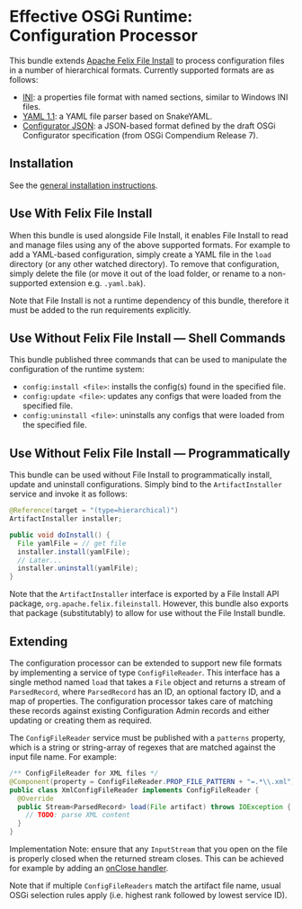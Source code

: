 Effective OSGi Runtime: Configuration Processor
===============================================

This bundle extends [Apache Felix File Install][1] to process configuration
files in a number of hierarchical formats. Currently supported formats are as
follows:

* [INI](README_INI.md): a properties file format with named sections, similar to
  Windows INI files.
* [YAML 1.1](README_YAML.md): a YAML file parser based on SnakeYAML.
* [Configurator JSON](README_JSON.md): a JSON-based format defined by the draft
  OSGi Configurator specification (from OSGi Compendium Release 7).

Installation
------------

See the [general installation instructions](../README.md).

Use With Felix File Install
---------------------------

When this bundle is used alongside File Install, it enables File Install to read
and manage files using any of the above supported formats. For example to add a
YAML-based configuration, simply create a YAML file in the `load` directory (or
any other watched directory). To remove that configuration, simply delete the
file (or move it out of the load folder, or rename to a non-supported extension
e.g. `.yaml.bak`).

Note that File Install is not a runtime dependency of this bundle, therefore it
must be added to the run requirements explicitly.

Use Without Felix File Install — Shell Commands
-----------------------------------------------

This bundle published three commands that can be used to manipulate the
configuration of the runtime system:

* `config:install <file>`: installs the config(s) found in the specified file.
* `config:update <file>`: updates any configs that were loaded from the
  specified file.
* `config:uninstall <file>`: uninstalls any configs that were loaded from the
  specified file.

Use Without Felix File Install — Programmatically
-------------------------------------------------

This bundle can be used without File Install to programmatically install, update
and uninstall configurations. Simply bind to the `ArtifactInstaller` service and
invoke it as follows:

```java
@Reference(target = "(type=hierarchical)")
ArtifactInstaller installer;

public void doInstall() {
  File yamlFile = // get file
  installer.install(yamlFile);
  // Later...
  installer.uninstall(yamlFile);
}
```

Note that the `ArtifactInstaller` interface is exported by a File Install API
package, `org.apache.felix.fileinstall`. However, this bundle also exports that
package (substitutably) to allow for use without the File Install bundle.

Extending
---------

The configuration processor can be extended to support new file formats by
implementing a service of type `ConfigFileReader`. This interface has a single
method named `load` that takes a `File` object and returns a stream of
`ParsedRecord`, where `ParsedRecord` has an ID, an optional factory ID, and a
map of properties. The configuration processor takes care of matching these
records against existing Configuration Admin records and either updating or
creating them as required.

The `ConfigFileReader` service must be published with a `patterns` property,
which is a string or string-array of regexes that are matched against the input
file name. For example:

```java
/** ConfigFileReader for XML files */
@Component(property = ConfigFileReader.PROP_FILE_PATTERN + "=.*\\.xml")
public class XmlConfigFileReader implements ConfigFileReader {
  @Override
  public Stream<ParsedRecord> load(File artifact) throws IOException {
    // TODO: parse XML content
  }
}
```

Implementation Note: ensure that any `InputStream` that you open on the file is
properly closed when the returned stream closes. This can be achieved for
example by adding an [onClose
handler](https://docs.oracle.com/javase/8/docs/api/java/util/stream/BaseStream.html#onClose-java.lang.Runnable-).

Note that if multiple `ConfigFileReaders` match the artifact file name, usual
OSGi selection rules apply (i.e. highest rank followed by lowest service ID).

[1]: https://felix.apache.org/documentation/subprojects/apache-felix-file-install.html
     "Apache Felix File Install"
